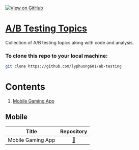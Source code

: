 [![View on GitHub](https://img.shields.io/badge/GitHub-View_on_GitHub-blue?logo=GitHub)](https://github.com/lyphuong601/ab-testing)  

# [A/B Testing Topics](https://github.com/lyphuong601/ab-testing)
Collection of A/B testing topics along with code and analysis.

### To clone this repo to your local machine:
```bash
git clone https://github.com/lyphuong601/ab-testing
```

# Contents
1. [Mobile Gaming App](#mobile)


## Mobile

| Title        | Repository  |
| ------------- | :-----:|
| Mobile Gaming App| [🔗](https://github.com/lyphuong601/ab-testing/tree/main/Mobile-ab-testing)
